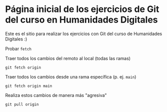 # Página inicial de los ejercicios de Git del curso en Humanidades Digitales

Este es el sitio para realizar los ejercicios con Git del curso de Humanidades Digitales :)


Probar `fetch`


Traer todos los cambios del remoto al local (todas las ramas)
```git
git fetch origin
```


Traer todos los cambios desde una rama específica (p. ej. `main`)
```git
git fetch origin main
 ```

Realiza estos cambios de manera más "agresiva"
```git
git pull origin
```
